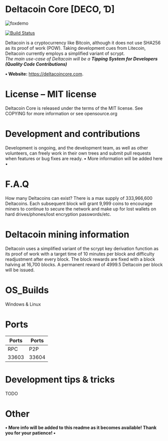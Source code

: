 # Deltacoin Core [DECO, Ɗ]
 
 ![foxdemo](https://deltacoincore.com/assets/img/DCSOCIALPP.jpg)
 
 <p><a href="https://travis-ci.com/deltacoincore/deltacoincore" rel="nofollow"><img src="https://camo.githubusercontent.com/cc38e060307e3d85b8971169108210af50ee0ef7474a520ceb3590f3d597babc/68747470733a2f2f7472617669732d63692e636f6d2f646f6765636f696e2f646f6765636f696e2e7376673f6272616e63683d6d6173746572" alt="Build Status" data-canonical-src="https://travis-ci.com/deltacoincore/deltacoincore.svg?branch=master" style="max-width:100%;"></a></p>
 
Deltacoin is a cryptocurrency like Bitcoin, although it does not use SHA256 as its proof of work (POW). Taking development cues from Litecoin, Deltacoin currently employs a simplified variant of scrypt.
<br>
*The main use-case of Deltacoin will be a **Tipping System for Developers
 (Quality Code Contributions)***

**• Website:** https://deltacoincore.com.
 
# License – MIT license
Deltacoin Core is released under the terms of the MIT license. See COPYING for more information or see opensource.org

# Development and contributions 
Development is ongoing, and the development team, as well as other volunteers, can freely work in their own trees and submit pull requests when features or bug fixes are ready.
 • More information will be added here • 

# F.A.Q 
How many Deltacoins can exist?
There is a max supply of 333,966,600 Deltacoins.
Each subsequent block will grant 9,999 coins to encourage miners to continue to secure the network and make up for lost wallets on hard drives/phones/lost encryption passwords/etc.

# Deltacoin mining information 
Deltacoin uses a simplified variant of the scrypt key derivation function as its proof of work with a target time of 10 minutes per block and difficulty readjustment after every block. The block rewards are fixed with a block halving at 16,700 blocks. A permanent reward of 4999.5 Deltacoin per block will be issued.

# OS_Builds
Windows &
Linux
 
# Ports
Ports | Ports
------------ | -------------
RPC | P2P
33603 | 33604


# Development tips & tricks
TODO

# Other
 **• More info will be added to this readme as it becomes available! Thank you for your patience! •** 


